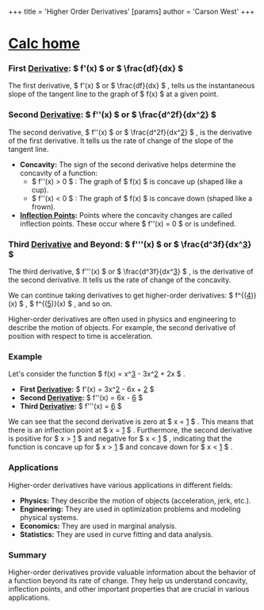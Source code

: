 +++
 title = 'Higher Order Derivatives'
[params]
	author = 'Carson West'
+++
# [Calc home](./../calc-home/)

### First [Derivative](./../derivative/):  $ f'(x) $  or  $ \frac{df}{dx} $ 

The first derivative,  $ f'(x) $  or  $ \frac{df}{dx} $ , tells us the instantaneous slope of the tangent line to the graph of  $ f(x) $  at a given point. 

### Second [Derivative](./../derivative/):  $ f''(x) $  or  $ \frac{d^2f}{dx^[2](./../2/)} $ 

The second derivative,  $ f''(x) $  or  $ \frac{d^2f}{dx^[2](./../2/)} $ , is the derivative of the first derivative.  It tells us the rate of change of the slope of the tangent line.  
* **Concavity:**  The sign of the second derivative helps determine the concavity of a function:
    *  $ f''(x) > 0 $ :  The graph of  $ f(x) $  is concave up (shaped like a cup).
    *  $ f''(x) < 0 $ :  The graph of  $ f(x) $  is concave down (shaped like a frown).
* **[Inflection Points](./../inflection-points/):**  Points where the concavity changes are called inflection points.  These occur where  $ f''(x) = 0 $  or is undefined.
### Third [Derivative](./../derivative/) and Beyond:  $ f'''(x) $  or  $ \frac{d^3f}{dx^[3](./../3/)} $ 

The third derivative,  $ f'''(x) $  or  $ \frac{d^3f}{dx^[3](./../3/)} $ , is the derivative of the second derivative.  It tells us the rate of change of the concavity.

We can continue taking derivatives to get higher-order derivatives:  $ f^{([4](./../4/))}(x) $ ,  $ f^{([5](./../5/))}(x) $ , and so on.  

Higher-order derivatives are often used in physics and engineering to describe the motion of objects. For example, the second derivative of position with respect to time is acceleration.

### Example

Let's consider the function  $ f(x) = x^[3](./../3/) - 3x^[2](./../2/) + 2x $ .

* **First [Derivative](./../derivative/):**  $ f'(x) = 3x^[2](./../2/) - 6x + [2](./../2/) $ 
* **Second [Derivative](./../derivative/):**  $ f''(x) = 6x - [6](./../6/) $ 
* **Third [Derivative](./../derivative/):**  $ f'''(x) = [6](./../6/) $ 

We can see that the second derivative is zero at  $ x = [1](./../1/) $ .  This means that there is an inflection point at  $ x = [1](./../1/) $ .  Furthermore, the second derivative is positive for  $ x > [1](./../1/) $  and negative for  $ x < [1](./../1/) $ , indicating that the function is concave up for  $ x > [1](./../1/) $  and concave down for  $ x < [1](./../1/) $ .

### Applications

Higher-order derivatives have various applications in different fields:

* **Physics:** They describe the motion of objects (acceleration, jerk, etc.).
* **Engineering:** They are used in optimization problems and modeling physical systems.
* **Economics:** They are used in marginal analysis.
* **Statistics:** They are used in curve fitting and data analysis.

### Summary

Higher-order derivatives provide valuable information about the behavior of a function beyond its rate of change.  They help us understand concavity, inflection points, and other important properties that are crucial in various applications. 
